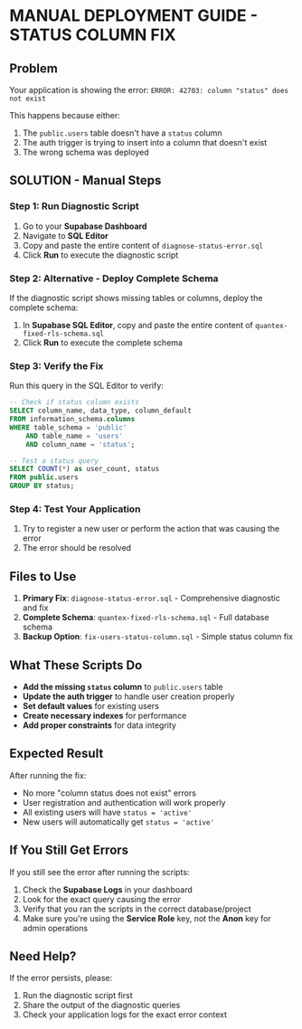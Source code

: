 # MANUAL DEPLOYMENT GUIDE - STATUS COLUMN FIX

## Problem
Your application is showing the error: `ERROR: 42703: column "status" does not exist`

This happens because either:
1. The `public.users` table doesn't have a `status` column
2. The auth trigger is trying to insert into a column that doesn't exist
3. The wrong schema was deployed

## SOLUTION - Manual Steps

### Step 1: Run Diagnostic Script

1. Go to your **Supabase Dashboard**
2. Navigate to **SQL Editor**
3. Copy and paste the entire content of `diagnose-status-error.sql`
4. Click **Run** to execute the diagnostic script

### Step 2: Alternative - Deploy Complete Schema

If the diagnostic script shows missing tables or columns, deploy the complete schema:

1. In **Supabase SQL Editor**, copy and paste the entire content of `quantex-fixed-rls-schema.sql`
2. Click **Run** to execute the complete schema

### Step 3: Verify the Fix

Run this query in the SQL Editor to verify:

```sql
-- Check if status column exists
SELECT column_name, data_type, column_default
FROM information_schema.columns 
WHERE table_schema = 'public' 
    AND table_name = 'users' 
    AND column_name = 'status';

-- Test a status query
SELECT COUNT(*) as user_count, status 
FROM public.users 
GROUP BY status;
```

### Step 4: Test Your Application

1. Try to register a new user or perform the action that was causing the error
2. The error should be resolved

## Files to Use

1. **Primary Fix**: `diagnose-status-error.sql` - Comprehensive diagnostic and fix
2. **Complete Schema**: `quantex-fixed-rls-schema.sql` - Full database schema
3. **Backup Option**: `fix-users-status-column.sql` - Simple status column fix

## What These Scripts Do

- **Add the missing `status` column** to `public.users` table
- **Update the auth trigger** to handle user creation properly
- **Set default values** for existing users
- **Create necessary indexes** for performance
- **Add proper constraints** for data integrity

## Expected Result

After running the fix:
- No more "column status does not exist" errors
- User registration and authentication will work properly
- All existing users will have `status = 'active'`
- New users will automatically get `status = 'active'`

## If You Still Get Errors

If you still see the error after running the scripts:

1. Check the **Supabase Logs** in your dashboard
2. Look for the exact query causing the error
3. Verify that you ran the scripts in the correct database/project
4. Make sure you're using the **Service Role** key, not the **Anon** key for admin operations

## Need Help?

If the error persists, please:
1. Run the diagnostic script first
2. Share the output of the diagnostic queries
3. Check your application logs for the exact error context